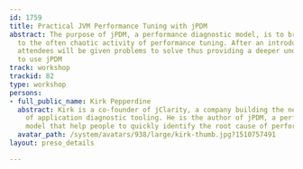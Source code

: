 ```yaml
---
id: 1759
title: Practical JVM Performance Tuning with jPDM
abstract: The purpose of jPDM, a performance diagnostic model, is to bring structure
  to the often chaotic activity of performance tuning. After an introduction to jPDM,
  attendees will be given problems to solve thus providing a deeper understand how
  to use jPDM
track: workshop
trackid: 82
type: workshop
persons:
- full_public_name: Kirk Pepperdine
  abstract: Kirk is a co-founder of jClarity, a company building the next generation
    of application diagnostic tooling. He is the author of jPDM, a performance diagnostic
    model that help people to quickly identify the root cause of performance regressions.
  avatar_path: /system/avatars/938/large/kirk-thumb.jpg?1510757491
layout: preso_details

---
```

